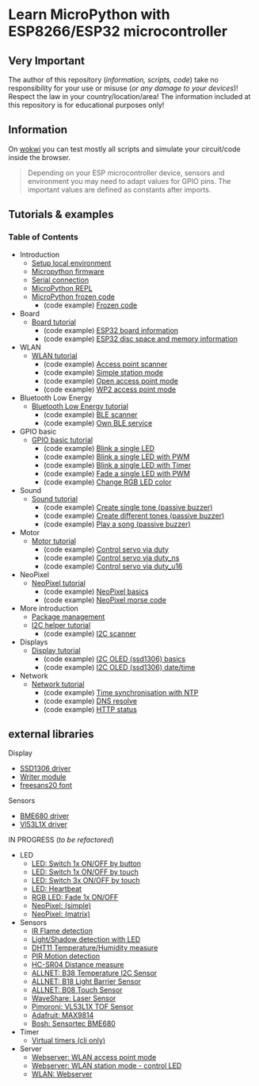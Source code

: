 # Learn MicroPython with ESP8266/ESP32 microcontroller

## Very Important

The author of this repository (_information, scripts, code_) take no responsibility for your use or misuse (_or any damage to your devices_)! Respect the law in your country/location/area! The information included at this repository is for educational purposes only!

## Information

On [wokwi](https://wokwi.com) you can test mostly all scripts and simulate your circuit/code inside the browser. 

> Depending on your ESP microcontroller device, sensors and environment you may need to adapt values for GPIO pins. The important values are defined as constants after imports.

## Tutorials & examples

### Table of Contents

- Introduction
  - [Setup local environment](./doc/001_local_environment.md)
  - [Micropython firmware](./doc/002_firmware.md)
  - [Serial connection](./doc/003_serial_connection.md)
  - [MicroPython REPL](./doc/004_python_repl.md)
  - [MicroPython frozen code](./doc/005_frozen_code.md)
    - (code example) [Frozen code](./examples/mpy/example_module.py) 
- Board
  - [Board tutorial](./doc/006_board_tutorials.md)
    - (code example) [ESP32 board information](./examples/board/esp32_information.py)
    - (code example) [ESP32 disc space and memory information](./examples/board/esp32_memory.py)
- WLAN
  - [WLAN tutorial](./doc/007_wlan_tutorials.md)
    - (code example) [Access point scanner](./examples/wlan/ap_scanner.py)
    - (code example) [Simple station mode](./examples/wlan/simple_station.py)
    - (code example) [Open access point mode](./examples/wlan/open_access_point.py)
    - (code example) [WP2 access point mode](./examples/wlan/wp2_access_point.py)
- Bluetooth Low Energy
  - [Bluetooth Low Energy tutorial](./doc/008_bluetooth_tutorials.md)
    - (code example) [BLE scanner](./examples/ble/ble_scanner.py)
    - (code example) [Own BLE service](./examples/ble/ble_service.py)
- GPIO basic
  - [GPIO basic tutorial](./doc/009_gpio_basic_tutorials.md)
    - (code example) [Blink a single LED](./examples/gpio_basic/blink_single_led_high_low.py)
    - (code example) [Blink a single LED with PWM](./examples/gpio_basic/blink_single_led_high_low_pwm.py)
    - (code example) [Blink a single LED with Timer](./examples/gpio_basic/blink_single_led_high_low_timer.py)
    - (code example) [Fade a single LED with PWM](./examples/gpio_basic/fade_single_led_high_low.py)
    - (code example) [Change RGB LED color](./examples/gpio_basic/change_rgb_led_color_high_low.py)
- Sound
  - [Sound tutorial](./doc/010_sound_tutorials.md)
    - (code example) [Create single tone (passive buzzer)](./examples/sound/passive_buzzer_simple.py)
    - (code example) [Create different tones (passive buzzer)](./examples/sound/passive_buzzer_tones.py)
    - (code example) [Play a song (passive buzzer)](./examples/sound/passive_buzzer_sound.py)
- Motor
  - [Motor tutorial](./doc/011_motor_tutorials.md)
    - (code example) [Control servo via duty](./examples/motor/servo_duty.py)
    - (code example) [Control servo via duty_ns](./examples/motor/servo_duty_ns.py)
    - (code example) [Control servo via duty_u16](./examples/motor/servo_duty_u16.py)
- NeoPixel
  - [NeoPixel tutorial](./doc/012_neopixel_tutorials.md)
    - (code example) [NeoPixel basics](./examples/neopixel/neopixel_basics.py)
    - (code example) [NeoPixel morse code](./examples/neopixel/neopixel_morse.py)
- More introduction
  - [Package management](./doc/013_package_management.md)
  - [I2C helper tutorial](./doc/014_i2c_helper_tutorials.md)
    - (code example) [I2C scanner](./examples/i2c_helper/i2c_scanner.py) 
- Displays
  - [Display tutorial](./doc/015_display_tutorials.md)
    - (code example) [I2C OLED (ssd1306) basics](./examples/display/i2c_oled_ssd1306_basics.py)
    - (code example) [I2C OLED (ssd1306) date/time](./examples/display/i2c_oled_ssd1306_time.py)
- Network
  - [Network tutorial](./doc/016_network_tutorials.md)
    - (code example) [Time synchronisation with NTP](./examples/network/time_synchronisation_ntp.py)
    - (code example) [DNS resolve](./examples/network/dns_resolve.py)
    - (code example) [HTTP status](./examples/network/http_status.py)

## external libraries

Display
- [SSD1306 driver](./lib/ssd1306.py)
- [Writer module](./lib/writer.py)
- [freesans20 font](./lib/freesans20.py)

Sensors
- [BME680 driver](./lib/bme680.py)
- [Vl53L1X driver](./lib/vl53l1x.py)

IN PROGRESS (_to be refactored_)

- LED
  - [LED: Switch 1x ON/OFF by button](./Tutorials/LED/one_single_led_btn.py)
  - [LED: Switch 1x ON/OFF by touch](./Tutorials/LED/one_single_led_touch.py)
  - [LED: Switch 3x ON/OFF by touch](./Tutorials/LED/three_single_led_touch.py)
  - [LED: Heartbeat](./Tutorials/LED/one_single_led_heartbeat.py)
  - [RGB LED: Fade 1x ON/OFF](./Tutorials/LED/one_rgb_led_fade.py)
  - [NeoPixel: (simple)](./Tutorials/LED/neopixel_simple.py)
  - [NeoPixel: (matrix)](./Tutorials/LED/neopixel_matrix.py)
- Sensors
  - [IR Flame detection](./Tutorials/SENSORS/ir_flame_detection.py)
  - [Light/Shadow detection with LED](./Tutorials/SENSORS/shadow_detection.py)
  - [DHT11 Temperature/Humidity measure](./Tutorials/SENSORS/dht11.py)
  - [PIR Motion detection](./Tutorials/SENSORS/pir.py)
  - [HC-SR04 Distance measure](./Tutorials/SENSORS/hcsr04.py)
  - [ALLNET: B38 Temperature I2C Sensor](./Tutorials/SENSORS/allnet_B38_temperature.py)
  - [ALLNET: B18 Light Barrier Sensor](./Tutorials/SENSORS/allnet_B18_light_barrier.py)
  - [ALLNET: B08 Touch Sensor](./Tutorials/SENSORS/allnet_B08_touch.py)
  - [WaveShare: Laser Sensor](./Tutorials/SENSORS/LaserSensor10929.py)
  - [Pimoroni: VL53L1X TOF Sensor](./Tutorials/SENSORS/pimoroni_vl53l1x.py)
  - [Adafruit: MAX9814](./Tutorials/SENSORS/max9814.py)
  - [Bosh: Sensortec BME680](./Tutorials/SENSORS/bosch_sensortec_bme680.py)
- Timer
  - [Virtual timers (cli only)](./Tutorials/TIMER/timer_cli.py)
- Server
  - [Webserver: WLAN access point mode](./Tutorials/SERVER/ap_time_info.py)
  - [Webserver: WLAN station mode - control LED](./Tutorials/SERVER/fade_led_on_off.py)
  - [WLAN: Webserver](./Tutorials/SERVER/wlan_webserver_station_mode.py)
